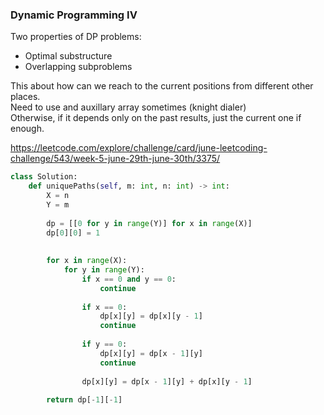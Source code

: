 ### Dynamic Programming IV

Two properties of DP problems: <br />
* Optimal substructure 
* Overlapping subproblems

This about how can we reach to the current positions from different other places. <br />
Need to use and auxillary array sometimes (knight dialer) <br />
Otherwise, if it depends only on the past results, just the current one if enough. 

https://leetcode.com/explore/challenge/card/june-leetcoding-challenge/543/week-5-june-29th-june-30th/3375/
```py
class Solution:
    def uniquePaths(self, m: int, n: int) -> int:
        X = n
        Y = m
        
        dp = [[0 for y in range(Y)] for x in range(X)]
        dp[0][0] = 1
        
        
        for x in range(X):
            for y in range(Y):
                if x == 0 and y == 0:
                    continue
                
                if x == 0:
                    dp[x][y] = dp[x][y - 1]
                    continue
                
                if y == 0:
                    dp[x][y] = dp[x - 1][y]
                    continue
                    
                dp[x][y] = dp[x - 1][y] + dp[x][y - 1]
                
        return dp[-1][-1]
```